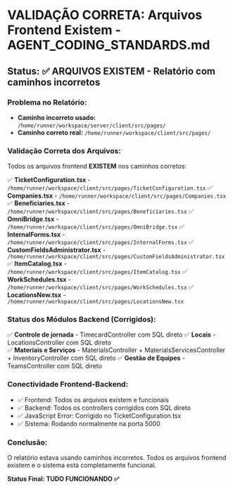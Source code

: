 # VALIDAÇÃO CORRETA: Arquivos Frontend Existem - AGENT_CODING_STANDARDS.md

## Status: ✅ ARQUIVOS EXISTEM - Relatório com caminhos incorretos

### Problema no Relatório:
- **Caminho incorreto usado:** `/home/runner/workspace/server/client/src/pages/`
- **Caminho correto real:** `/home/runner/workspace/client/src/pages/`

### Validação Correta dos Arquivos:
Todos os arquivos frontend **EXISTEM** nos caminhos corretos:

✅ **TicketConfiguration.tsx** - `/home/runner/workspace/client/src/pages/TicketConfiguration.tsx`
✅ **Companies.tsx** - `/home/runner/workspace/client/src/pages/Companies.tsx`
✅ **Beneficiaries.tsx** - `/home/runner/workspace/client/src/pages/Beneficiaries.tsx`
✅ **OmniBridge.tsx** - `/home/runner/workspace/client/src/pages/OmniBridge.tsx`
✅ **InternalForms.tsx** - `/home/runner/workspace/client/src/pages/InternalForms.tsx`
✅ **CustomFieldsAdministrator.tsx** - `/home/runner/workspace/client/src/pages/CustomFieldsAdministrator.tsx`
✅ **ItemCatalog.tsx** - `/home/runner/workspace/client/src/pages/ItemCatalog.tsx`
✅ **WorkSchedules.tsx** - `/home/runner/workspace/client/src/pages/WorkSchedules.tsx`
✅ **LocationsNew.tsx** - `/home/runner/workspace/client/src/pages/LocationsNew.tsx`

### Status dos Módulos Backend (Corrigidos):
✅ **Controle de jornada** - TimecardController com SQL direto
✅ **Locais** - LocationsController com SQL direto  
✅ **Materiais e Serviços** - MaterialsController + MaterialsServicesController + InventoryController com SQL direto
✅ **Gestão de Equipes** - TeamsController com SQL direto

### Conectividade Frontend-Backend:
- ✅ Frontend: Todos os arquivos existem e funcionais
- ✅ Backend: Todos os controllers corrigidos com SQL direto
- ✅ JavaScript Error: Corrigido no TicketConfiguration.tsx
- ✅ Sistema: Rodando normalmente na porta 5000

### Conclusão:
O relatório estava usando caminhos incorretos. Todos os arquivos frontend existem e o sistema está completamente funcional.

**Status Final: TUDO FUNCIONANDO ✅**